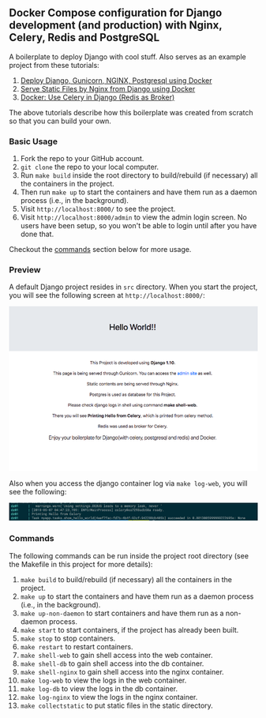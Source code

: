 ## Docker Compose configuration for Django development (and production) with Nginx, Celery, Redis and PostgreSQL
A boilerplate to deploy Django with cool stuff. Also serves as an example project from these tutorials:

1. [Deploy Django, Gunicorn, NGINX, Postgresql using Docker](https://ruddra.com/2016/08/14/docker-django-nginx-postgres/)
2. [Serve Static Files by Nginx from Django using Docker](https://ruddra.com/2016/11/02/serve-static-files-by-nginx-from-django-using-docker/)
3. [Docker: Use Celery in Django (Redis as Broker)](https://ruddra.com/2016/11/14/docker-do-stuff-using-celery-using-redis-as-broker/)

The above tutorials describe how this boilerplate was created from scratch so that you can build your own.

### Basic Usage
1. Fork the repo to your GitHub account.
2. `git clone` the repo to your local computer.
3. Run `make build` inside the root directory to build/rebuild (if necessary) all the containers in the project.
4. Then run `make up` to start the containers and have them run as a daemon process (i.e., in the background).
5. Visit `http://localhost:8000/` to see the project.
6. Visit `http://localhost:8000/admin` to view the admin login screen. No users have been setup, so you won't be able to login until after you have done that.

Checkout the [commands](#commands) section below for more usage.

### Preview
A default Django project resides in `src` directory. When you start the project, you will see the following screen at `http://localhost:8000/`:

![Demo One](https://github.com/ruddra/blog-images/raw/master/Demo%201.png)

Also when you access the django container log via `make log-web`, you will see the following:

![Demo Two](https://github.com/ruddra/blog-images/raw/master/Demo%202.png)

### Commands
The following commands can be run inside the project root directory (see the Makefile in this project for more details):

1. `make build` to build/rebuild (if necessary) all the containers in the project.
2. `make up` to start the containers and have them run as a daemon process (i.e., in the background).
3. `make up-non-daemon` to start containers and have them run as a non-daemon process.
4. `make start` to start containers, if the project has already been built.
5. `make stop` to stop containers.
6. `make restart` to restart containers.
7. `make shell-web` to gain shell access into the web container.
8. `make shell-db` to gain shell access into the db container.
9. `make shell-nginx` to gain shell access into the nginx container.
10. `make log-web` to view the logs in the web container.
11. `make log-db` to view the logs in the db container.
12. `make log-nginx` to view the logs in the nginx container.
13. `make collectstatic` to put static files in the static directory.
